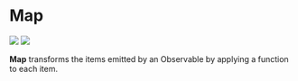 # Map

[![](../../../assets/godev.svg?raw=true)](https://pkg.go.dev/github.com/reactivego/rx/test/Map?tab=doc)
[![](../../../assets/rx.svg?raw=true)](http://reactivex.io/documentation/operators/map.html)

**Map** transforms the items emitted by an Observable by applying a function
to each item.
